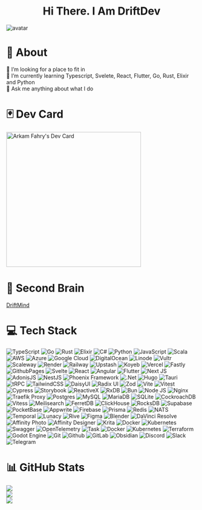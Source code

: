<h1 align="center">
  Hi There. I Am DriftDev
</h1>

<div align="canter">
  <img src="https://github.com/driftdev/driftdev/assets/92285161/222f46ca-1a4d-4eb0-ba2b-e1f1ab6dfc45" alt="avatar"/>
</div>

# 💫 About
🤝 I’m looking for a place to fit in<br>
🌱 I’m currently learning Typescript, Svelete, React, Flutter, Go, Rust, Elixir and Python<br>
💬 Ask me anything about what I do<br>

# 🃏 Dev Card
<a href="https://app.daily.dev/arkamfahry"><img src="https://api.daily.dev/devcards/v2/92Tc0MIH5UarnguOUFTDJ.png?type=default&r=hte" width="356" alt="Arkam Fahry's Dev Card"/></a>

# 🧠 Second Brain
[DriftMind](https://driftdev.github.io/driftmind/)

# 💻 Tech Stack
![TypeScript](https://img.shields.io/badge/typescript-%23007ACC.svg?style=for-the-badge&logo=typescript&logoColor=white) 
![Go](https://img.shields.io/badge/go-%2300ADD8.svg?style=for-the-badge&logo=go&logoColor=white) 
![Rust](https://img.shields.io/badge/rust-%23000000.svg?style=for-the-badge&logo=rust&logoColor=white) 
![Elixir](https://img.shields.io/badge/elixir-%234B275F.svg?style=for-the-badge&logo=elixir&logoColor=white) 
![C#](https://img.shields.io/badge/c%23-%23239120.svg?style=for-the-badge&logo=csharp&logoColor=white) 
![Python](https://img.shields.io/badge/python-3776AB.svg?style=for-the-badge&logo=python&logoColor=white) 
![JavaScript](https://img.shields.io/badge/javascript-%23323330.svg?style=for-the-badge&logo=javascript&logoColor=%23F7DF1E) 
![Scala](https://img.shields.io/badge/scala-%23DC322F.svg?style=for-the-badge&logo=scala&logoColor=white) 
![AWS](https://img.shields.io/badge/AWS-%23FF9900.svg?style=for-the-badge&logo=amazon-aws&logoColor=white) 
![Azure](https://img.shields.io/badge/azure-%230072C6.svg?style=for-the-badge&logo=microsoftazure&logoColor=white) 
![Google Cloud](https://img.shields.io/badge/GoogleCloud-%234285F4.svg?style=for-the-badge&logo=google-cloud&logoColor=white) 
![DigitalOcean](https://img.shields.io/badge/digitalocean-0080FF.svg?style=for-the-badge&logo=digitalocean&logoColor=white) 
![Linode](https://img.shields.io/badge/linode-00A95C?style=for-the-badge&logo=linode&logoColor=white) 
![Vultr](https://img.shields.io/badge/Vultr-007BFC.svg?style=for-the-badge&logo=vultr) 
![Scaleway](https://img.shields.io/badge/SCALEWAY-%234f0599.svg?style=for-the-badge&logo=scaleway&logoColor=white) 
![Render](https://img.shields.io/badge/Render-%46E3B7.svg?style=for-the-badge&logo=render&logoColor=white) 
![Railway](https://img.shields.io/badge/railway-0B0D0E.svg?style=for-the-badge&logo=railway&logoColor=white) 
![Upstash](https://img.shields.io/badge/upstash-00E9A3.svg?style=for-the-badge&logo=upstash&logoColor=white) 
![Koyeb](https://img.shields.io/badge/koyeb-121212.svg?style=for-the-badge&logo=koyeb&logoColor=white) 
![Vercel](https://img.shields.io/badge/vercel-%23000000.svg?style=for-the-badge&logo=vercel&logoColor=white) 
![Fastly](https://img.shields.io/badge/fastly-FF282D.svg?style=for-the-badge&logo=fastly&logoColor=white) 
![GithubPages](https://img.shields.io/badge/github%20pages-121013?style=for-the-badge&logo=github&logoColor=white) 
![Svelte](https://img.shields.io/badge/svelte-%23f1413d.svg?style=for-the-badge&logo=svelte&logoColor=white) 
![React](https://img.shields.io/badge/react-%2320232a.svg?style=for-the-badge&logo=react&logoColor=%2361DAFB) 
![Angular](https://img.shields.io/badge/angular-%23DD0031.svg?style=for-the-badge&logo=angular&logoColor=white) 
![Flutter](https://img.shields.io/badge/Flutter-%2302569B.svg?style=for-the-badge&logo=Flutter&logoColor=white) 
![Next JS](https://img.shields.io/badge/Next-black?style=for-the-badge&logo=next.js&logoColor=white) 
![AdonisJS](https://img.shields.io/badge/adonisjs-%23220052.svg?style=for-the-badge&logo=adonisjs&logoColor=white) 
![NestJS](https://img.shields.io/badge/nestjs-%23E0234E.svg?style=for-the-badge&logo=nestjs&logoColor=white) 
![Phoenix Framework](https://img.shields.io/badge/phoenixframework-FD4F00.svg?style=for-the-badge&logo=phoenixframework&logoColor=white) 
![.Net](https://img.shields.io/badge/.NET-5C2D91?style=for-the-badge&logo=.net&logoColor=white) 
![Hugo](https://img.shields.io/badge/Hugo-black.svg?style=for-the-badge&logo=Hugo) 
![Tauri](https://img.shields.io/badge/tauri-%2324C8DB.svg?style=for-the-badge&logo=tauri&logoColor=%23FFFFFF) 
![tRPC](https://img.shields.io/badge/tRPC-%232596BE.svg?style=for-the-badge&logo=tRPC&logoColor=white)
![TailwindCSS](https://img.shields.io/badge/tailwindcss-%2338B2AC.svg?style=for-the-badge&logo=tailwind-css&logoColor=white) 
![DaisyUI](https://img.shields.io/badge/daisyui-5A0EF8?style=for-the-badge&logo=daisyui&logoColor=white) 
![Radix UI](https://img.shields.io/badge/radix%20ui-161618.svg?style=for-the-badge&logo=radix-ui&logoColor=white) 
![Zod](https://img.shields.io/badge/zod-%233068b7.svg?style=for-the-badge&logo=zod&logoColor=white) 
![Vite](https://img.shields.io/badge/vite-646CFF.svg?style=for-the-badge&logo=vite&logoColor=white) 
![Vitest](https://img.shields.io/badge/vitest-6E9F18.svg?style=for-the-badge&logo=vitest&logoColor=white) 
![Cypress](https://img.shields.io/badge/cypress-69D3A7.svg?style=for-the-badge&logo=cypress&logoColor=white) 
![Storybook](https://img.shields.io/badge/-Storybook-FF4785?style=for-the-badge&logo=storybook&logoColor=white) 
![ReactiveX](https://img.shields.io/badge/reactivex-B7178C.svg?style=for-the-badge&logo=reactivex&logoColor=white) 
![RxDB](https://img.shields.io/badge/rxdb-8D1F89.svg?style=for-the-badge&logo=rxdb&logoColor=white) 
![Bun](https://img.shields.io/badge/Bun-%23000000.svg?style=for-the-badge&logo=bun&logoColor=white) 
![Node JS](https://img.shields.io/badge/nodejs-5FA04E.svg?style=for-the-badge&logo=nodedotjs&logoColor=white) 
![Nginx](https://img.shields.io/badge/nginx-%23009639.svg?style=for-the-badge&logo=nginx&logoColor=white) 
![Traefik Proxy](https://img.shields.io/badge/traefikproxy-24A1C1.svg?style=for-the-badge&logo=traefikproxy&logoColor=white) 
![Postgres](https://img.shields.io/badge/postgres-%23316192.svg?style=for-the-badge&logo=postgresql&logoColor=white) 
![MySQL](https://img.shields.io/badge/mysql-4479A1.svg?style=for-the-badge&logo=mysql&logoColor=white) 
![MariaDB](https://img.shields.io/badge/MariaDB-003545?style=for-the-badge&logo=mariadb&logoColor=white) 
![SQLite](https://img.shields.io/badge/sqlite-%2307405e.svg?style=for-the-badge&logo=sqlite&logoColor=white) 
![CockroachDB](https://img.shields.io/badge/CockroachDB-6933FF?style=for-the-badge&logo=Cockroach%20Labs&logoColor=white) 
![Vitess](https://img.shields.io/badge/Vitess-F16728.svg?style=for-the-badge&logo=vitess&logoColor=white) 
![Meilisearch](https://img.shields.io/badge/Meilisearch-FF5CAA.svg?style=for-the-badge&logo=meilisearch&logoColor=white) 
![FerretDB](https://img.shields.io/badge/ferretdb-042133.svg?style=for-the-badge&logo=ferretdb&logoColor=white) 
![ClickHouse](https://img.shields.io/badge/clickhouse-FFCC01.svg?style=for-the-badge&logo=clickhouse&logoColor=white) 
![RocksDB](https://img.shields.io/badge/rocksdb-2A2A2A.svg?style=for-the-badge&logo=rocksdb&logoColor=white) 
![Supabase](https://img.shields.io/badge/Supabase-3ECF8E?style=for-the-badge&logo=supabase&logoColor=white) 
![PocketBase](https://img.shields.io/badge/pocketbase-B8DBE4.svg?style=for-the-badge&logo=pocketbase&logoColor=white) 
![Appwrite](https://img.shields.io/badge/appwrite-FD366E.svg?style=for-the-badge&logo=appwrite&logoColor=white) 
![Firebase](https://img.shields.io/badge/firebase-a08021?style=for-the-badge&logo=firebase&logoColor=ffcd34) 
![Prisma](https://img.shields.io/badge/Prisma-3982CE?style=for-the-badge&logo=Prisma&logoColor=white) 
![Redis](https://img.shields.io/badge/redis-%23DD0031.svg?style=for-the-badge&logo=redis&logoColor=white) 
![NATS](https://img.shields.io/badge/nats-27AAE1.svg?style=for-the-badge&logo=natsdotio&logoColor=white) 
![Temporal](https://img.shields.io/badge/Temporal-000000.svg?style=for-the-badge&logo=temporal&logoColor=white) 
![Lunacy](https://img.shields.io/badge/lunacy-179DE3.svg?style=for-the-badge&logo=lunacy&logoColor=white) 
![Rive](https://img.shields.io/badge/rive-1D1D1D.svg?style=for-the-badge&logo=rive&logoColor=white) 
![Figma](https://img.shields.io/badge/figma-%23F24E1E.svg?style=for-the-badge&logo=figma&logoColor=white) 
![Blender](https://img.shields.io/badge/blender-%23F5792A.svg?style=for-the-badge&logo=blender&logoColor=white)
![DaVinci Resolve](https://img.shields.io/badge/davinciresolve-233A51.svg?style=for-the-badge&logo=davinciresolve&logoColor=white)
![Affinity Photo](https://img.shields.io/badge/affinityphoto-%237E4DD2.svg?style=for-the-badge&logo=affinity-photo&logoColor=white) 
![Affinity Designer](https://img.shields.io/badge/affinity%20desginer-%231B72BE.svg?style=for-the-badge&logo=affinity-designer&logoColor=white)
![Krita](https://img.shields.io/badge/Krita-203759?style=for-the-badge&logo=krita&logoColor=EEF37B) 
![Docker](https://img.shields.io/badge/docker-%230db7ed.svg?style=for-the-badge&logo=docker&logoColor=white) 
![Kubernetes](https://img.shields.io/badge/kubernetes-%23326ce5.svg?style=for-the-badge&logo=kubernetes&logoColor=white) 
![Swagger](https://img.shields.io/badge/-Swagger-%23Clojure?style=for-the-badge&logo=swagger&logoColor=white) 
![OpenTelemetry](https://img.shields.io/badge/opentelemetry-000000.svg?style=for-the-badge&logo=opentelemetry&logoColor=white) 
![Task](https://img.shields.io/badge/task-29BEB0.svg?style=for-the-badge&logo=task&logoColor=white) 
![Docker](https://img.shields.io/badge/Docker-2496ED.svg?style=for-the-badge&logo=docker&logoColor=white) 
![Kubernetes](https://img.shields.io/badge/Kubernetes-326CE5.svg?style=for-the-badge&logo=kubernetes&logoColor=white) 
![Terraform](https://img.shields.io/badge/terraform-%235835CC.svg?style=for-the-badge&logo=terraform&logoColor=white) 
![Godot Engine](https://img.shields.io/badge/godotengine-478CBF.svg?style=for-the-badge&logo=godotengine&logoColor=white) 
![Git](https://img.shields.io/badge/Git-F05032.svg?style=for-the-badge&logo=git&logoColor=white) 
![Github](https://img.shields.io/badge/github-181717.svg?style=for-the-badge&logo=github&logoColor=white) 
![GitLab](https://img.shields.io/badge/gitlab-FC6D26.svg?style=for-the-badge&logo=gitlab&logoColor=white) 
![Obsidian](https://img.shields.io/badge/obsidian-7C3AED.svg?style=for-the-badge&logo=obsidian&logoColor=white) 
![Discord](https://img.shields.io/badge/Discord-5865F2.svg?style=for-the-badge&logo=discord&logoColor=white) 
![Slack](https://img.shields.io/badge/Slack-4A154B.svg?style=for-the-badge&logo=slack&logoColor=white) ![Telegram](https://img.shields.io/badge/Telegram-26A5E4.svg?style=for-the-badge&logo=telegram&logoColor=white) 

# 📊 GitHub Stats
![](https://github-readme-stats.vercel.app/api?username=driftdev&theme=dracula&hide_border=false&include_all_commits=true&count_private=true)<br/>
![](https://github-readme-streak-stats.herokuapp.com/?user=driftdev&theme=dracula&hide_border=false)<br/>
![](https://github-readme-stats.vercel.app/api/top-langs/?username=driftdev&theme=dracula&hide_border=false&include_all_commits=true&count_private=true&layout=compact)

<!-- Proudly created with GPRM ( https://gprm.itsvg.in ) -->

